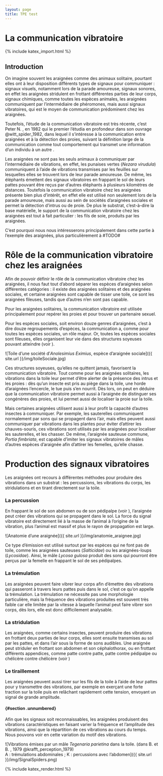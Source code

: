 ```yaml
---
layout: page
title: TPE test
---
```


La communication vibratoire
===========================
{% include katex_import.html %}


Introduction
------------

On imagine souvent les araignées comme des animaux solitaire, pourtant
elles ont à leur disposition différents types de signaux pour
communiquer : signaux visuels, notamment lors de la parade amoureuse,
signaux sonores, en effet les araignées stridulent en frottant
différentes parties de leur corps, signaux chimiques, comme toutes les
espèces animales, les araignées communiquent par l’intermédiaire de
phéromones, mais aussi signaux vibratoires, qui est le moyen de
communication prédominent chez les araignées.

Toutefois, l’étude de la communication vibratoire est très récente,
c’est Peter N. , en 1982 qui le premier l’étudia en profondeur dans son
ouvrage @witt_spider_1982, dans lequel il s’intéresse à la communication
entre araignées et à la détection des proies, suivant la définition
large de la communication comme tout comportement qui transmet une
information d’un individu à un autre .

Les araignées ne sont pas les seuls animaux à communiquer par
l’intermédiaire de vibrations, en effet, les punaises vertes (*Nezara
virudula*) communiquent à l’aide de vibrations transmises par les
feuilles sur lesquelles elles se trouvent lors de leur parade amoureuse.
De même, les éléphants émettent des signaux vibratoires en frappant le
sol de leurs pattes pouvant être reçus par d’autres éléphants à
plusieurs kilomètres de distances. Toutefois la communication vibratoire
chez les araignées présente bien plus d’intérêt, en effet elle est
utilisé non seulement lors de la parade amoureuse, mais aussi au sein de
sociétés d’araignées sociales et permet la détection d’intrus ou de
proie. De plus le substrat, c’est-à-dire la base matérielle, le support
de la communication vibratoire chez les araignées est tout à fait
particulier : les fils de soie, produits par les araignées.

C’est pourquoi nous nous intéresserons principalement dans cette partie
à l’exemple des araignées, plus particulièrement à \#TODO\#

Rôle de la communication vibratoire chez les araignées
======================================================

Afin de pouvoir définir le rôle de la communication vibratoire chez les
araignées, il nous faut tout d’abord séparer les espèces d’araignées
selon différentes catégories : il existe des araignées solitaires et des
araignées sociales, et certaine araignées sont capable de tisser une
toile, ce sont les araignées fileuses, tandis que d’autres n’en sont pas
capable.

Pour les araignées solitaires, la communication vibratoire est utilisée
principalement pour repérer les proies et pour trouver un partenaire
sexuel.

Pour les espèces sociales, soit environ douze genres d’araignées, c’est
à dire douze regroupements d’espèces, la communication a, comme pour
toutes les espèces sociales, un rôle majeur. Or, toutes les espèces
sociales sont fileuses, elles organisent leur vie dans des structures
soyeuses pouvant atteindre (voir ).

![Toile d’une société d’*Anolesimius Eximius*, espèce d’araignée
sociale<span data-label="fig:toileSociale"></span>]({{ site.url }}/img/toileSociale.jpg)

Ces structures soyeuses, qu’elles ne quittent jamais, favorisent la
communication vibratoire. Tout comme pour les araignées solitaires, les
vibrations dans la toile leur permet d’être alerter de la présence des
intrus et les proies : dès qu’un insecte est pris au piège dans la
toile, une horde d’araignées l’encercle, le tue puis s’en nourrit. Dès
lors, on peut en déduire que la communication vibratoire permet aussi à
l’araignée de distinguer ses congénères des proies, et lui permet aussi
de localiser la proie sur la toile.

Mais certaines araignées utilisent aussi à leur profit la capacité
d’autres insectes à communiquer. Par exemple, les sauterelles
communiquent normalement par sons qui se propagent dans l’air, mais
elles peuvent aussi communiquer par vibrations dans les plantes pour
éviter d’attirer les chauves-souris, ces vibrations sont utilisés par
les araignées pour localiser les sauterelles, et les chasser. De même,
l’araignée sauteuse commune, *Portia fimbriata*, est capable d’imiter
les signaux vibratoires de mâles d’autres espèces d’araignée afin
d’attirer les femelles, qu’elle chasse.

Production des signaux vibratoires
==================================

Les araignées ont recours à différentes méthodes pour produire des
vibrations dans un substrat : les percussions, les vibrations du corps,
les stridulations et en tirant directement sur la toile.

### La percussion

En frappant le sol de son abdomen ou de son pédipalpe (voir ),
l’araignée peut créer des vibrations qui se propagent dans le sol. La
force du signal vibratoire est directement lié à la masse de l’animal à
l’origine de la vibration, plus l’animal est massif et plus le rayon de
propagation est large.

![Anatomie d’une araignée<span
data-label="fig:anatomiearaignee"></span>]({{ site.url }}/img/anatomie_araignee.jpg)

Ce type d’émission est utilisé surtout par les espèces qui ne font pas
de toile, comme les araignées sauteuses (*Salticidae*) ou les
araignées-loups (*Lycosidae*). Ainsi, le mâle *Lycosa gulosa* produit
des sons qui pourront être perçus par la femelle en frappant le sol de
ses pédipalpes.

### La trémulation

Les araignées peuvent faire vibrer leur corps afin d’émettre des
vibrations qui passeront à travers leurs pattes puis dans le sol, c’est
ce qu’on appelle la trémulation. La trémulation ne nécessite pas une
morphologie particulière, mais la fréquence des vibrations produites est
souvent très faible car elle limitée par la vitesse à laquelle l’animal
peut faire vibrer son corps, dès lors, elle est donc difficilement
analysable.

### La stridulation

Les araignées, comme certains insectes, peuvent produire des vibrations
en frottant deux parties de leur corps, elles sont ensuite transmises au
sol par les pattes, et dans l’air sous la forme de sons audibles. Une
araignée peut striduler en frottant son abdomen et son céphalothorax, ou
en frottant différents appendices, comme patte contre patte, patte
contre pédipalpe ou chélicère contre chélicère (voir )

### Le tiraillement

Les araignées peuvent aussi tirer sur les fils de la toile à l’aide de
leur pattes pour y transmettre des vibrations, par exemple en exerçant
une forte traction sur la toile puis en relâchant rapidement cette
tension, envoyant un signal de grande amplitude.

####  {#section .unnumbered}

Afin que les signaux soit reconnaissables, les araignées produisent des
vibrations caractéristiques en faisant varier la fréquence et
l’amplitude des vibrations, ainsi que la répartition de ces vibrations
au cours du temps. Nous pouvons voir en cette variation du motif des
vibrations.

![Vibrations émises par un mâle *Tegenaria parietina* dans la toile.
(dans B. et B. , 1979 @krafft_perception_1979)\
A : trémulations abdominales ; K : percussions avec l’abdomen<span
data-label="fig:SignalSpiders"></span>]({{ site.url }}/img/SignalSpiders.png)

{% include katex_render.html %}
